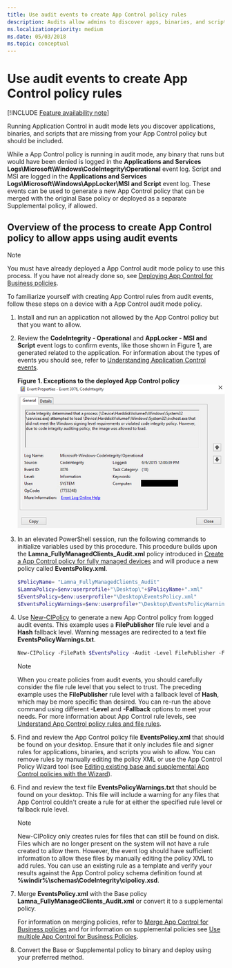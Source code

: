 ```yaml
---
title: Use audit events to create App Control policy rules
description: Audits allow admins to discover apps, binaries, and scripts that should be added to the App Control policy.
ms.localizationpriority: medium
ms.date: 05/03/2018
ms.topic: conceptual
---
```


# Use audit events to create App Control policy rules

[!INCLUDE [Feature availability note](../includes/feature-availability-note.md)]

Running Application Control in audit mode lets you discover applications, binaries, and scripts that are missing from your App Control policy but should be included.

While a App Control policy is running in audit mode, any binary that runs but would have been denied is logged in the **Applications and Services Logs\\Microsoft\\Windows\\CodeIntegrity\\Operational** event log. Script and MSI are logged in the **Applications and Services Logs\\Microsoft\\Windows\\AppLocker\\MSI and Script** event log. These events can be used to generate a new App Control policy that can be merged with the original Base policy or deployed as a separate Supplemental policy, if allowed.

## Overview of the process to create App Control policy to allow apps using audit events

> [!Note]
> You must have already deployed a App Control audit mode policy to use this process. If you have not already done so, see [Deploying App Control for Business policies](appcontrol-deployment-guide.md).

To familiarize yourself with creating App Control rules from audit events, follow these steps on a device with a App Control audit mode policy.

1. Install and run an application not allowed by the App Control policy but that you want to allow.

2. Review the **CodeIntegrity - Operational** and **AppLocker - MSI and Script** event logs to confirm events, like those shown in Figure 1, are generated related to the application. For information about the types of events you should see, refer to [Understanding Application Control events](../operations/event-id-explanations.md).

   **Figure 1. Exceptions to the deployed App Control policy**
   ![Event showing exception to App Control policy.](../images/dg-fig23-exceptionstocode.png)

3. In an elevated PowerShell session, run the following commands to initialize variables used by this procedure. This procedure builds upon the **Lamna_FullyManagedClients_Audit.xml** policy introduced in [Create a App Control policy for fully managed devices](../design/create-appcontrol-policy-for-fully-managed-devices.md) and will produce a new policy called **EventsPolicy.xml**.

   ```powershell
   $PolicyName= "Lamna_FullyManagedClients_Audit"
   $LamnaPolicy=$env:userprofile+"\Desktop\"+$PolicyName+".xml"
   $EventsPolicy=$env:userprofile+"\Desktop\EventsPolicy.xml"
   $EventsPolicyWarnings=$env:userprofile+"\Desktop\EventsPolicyWarnings.txt"
   ```

4. Use [New-CIPolicy](/powershell/module/configci/new-cipolicy) to generate a new App Control policy from logged audit events. This example uses a **FilePublisher** file rule level and a **Hash** fallback level. Warning messages are redirected to a text file **EventsPolicyWarnings.txt**.

   ```powershell
   New-CIPolicy -FilePath $EventsPolicy -Audit -Level FilePublisher -Fallback SignedVersion,FilePublisher,Hash -UserPEs -MultiplePolicyFormat 3> $EventsPolicyWarnings
   ```

   > [!NOTE]
   > When you create policies from audit events, you should carefully consider the file rule level that you select to trust. The preceding example uses the **FilePublisher** rule level with a fallback level of  **Hash**, which may be more specific than desired. You can re-run the above command using different **-Level** and **-Fallback** options to meet your needs. For more information about App Control rule levels, see [Understand App Control policy rules and file rules](../design/select-types-of-rules-to-create.md).

5. Find and review the App Control policy file **EventsPolicy.xml** that should be found on your desktop. Ensure that it only includes file and signer rules for applications, binaries, and scripts you wish to allow. You can remove rules by manually editing the policy XML or use the App Control Policy Wizard tool (see [Editing existing base and supplemental App Control policies with the Wizard](../design/appcontrol-wizard-editing-policy.md)).

6. Find and review the text file **EventsPolicyWarnings.txt** that should be found on your desktop. This file will include a warning for any files that App Control couldn't create a rule for at either the specified rule level or fallback rule level.

   > [!NOTE]
   > New-CIPolicy only creates rules for files that can still be found on disk. Files which are no longer present on the system will not have a rule created to allow them. However, the event log should have sufficient information to allow these files by manually editing the policy XML to add rules. You can use an existing rule as a template and verify your results against the App Control policy schema definition found at **%windir%\schemas\CodeIntegrity\cipolicy.xsd**.

7. Merge **EventsPolicy.xml** with the Base policy **Lamna_FullyManagedClients_Audit.xml** or convert it to a supplemental policy.

    For information on merging policies, refer to [Merge App Control for Business policies](merge-appcontrol-policies.md) and for information on supplemental policies see [Use multiple App Control for Business Policies](../design/deploy-multiple-appcontrol-policies.md).

8. Convert the Base or Supplemental policy to binary and deploy using your preferred method.
